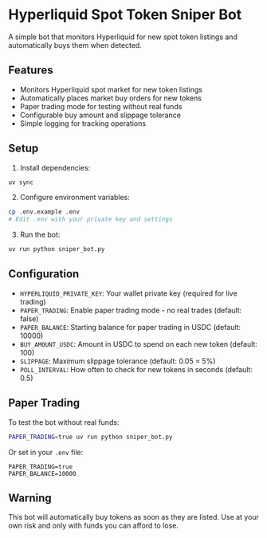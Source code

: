 # Hyperliquid Spot Token Sniper Bot

A simple bot that monitors Hyperliquid for new spot token listings and automatically buys them when detected.

## Features

- Monitors Hyperliquid spot market for new token listings
- Automatically places market buy orders for new tokens
- Paper trading mode for testing without real funds
- Configurable buy amount and slippage tolerance
- Simple logging for tracking operations

## Setup

1. Install dependencies:
```bash
uv sync
```

2. Configure environment variables:
```bash
cp .env.example .env
# Edit .env with your private key and settings
```

3. Run the bot:
```bash
uv run python sniper_bot.py
```

## Configuration

- `HYPERLIQUID_PRIVATE_KEY`: Your wallet private key (required for live trading)
- `PAPER_TRADING`: Enable paper trading mode - no real trades (default: false)
- `PAPER_BALANCE`: Starting balance for paper trading in USDC (default: 10000)
- `BUY_AMOUNT_USDC`: Amount in USDC to spend on each new token (default: 100)
- `SLIPPAGE`: Maximum slippage tolerance (default: 0.05 = 5%)
- `POLL_INTERVAL`: How often to check for new tokens in seconds (default: 0.5)

## Paper Trading

To test the bot without real funds:
```bash
PAPER_TRADING=true uv run python sniper_bot.py
```

Or set in your `.env` file:
```
PAPER_TRADING=true
PAPER_BALANCE=10000
```

## Warning

This bot will automatically buy tokens as soon as they are listed. Use at your own risk and only with funds you can afford to lose.